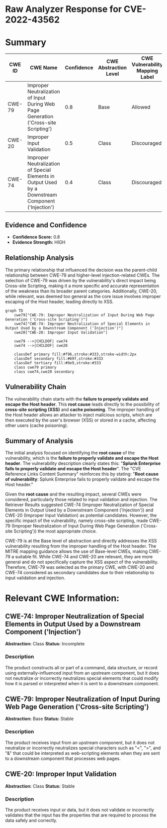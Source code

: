 # Raw Analyzer Response for CVE-2022-43562

# Summary

| CWE ID | CWE Name | Confidence | CWE Abstraction Level | CWE Vulnerability Mapping Label | CWE-Vulnerability Mapping Notes |
|---|---|---|---|---|---|
| CWE-79 | Improper Neutralization of Input During Web Page Generation ('Cross-site Scripting') | 0.8 | Base | Allowed | Primary CWE |
| CWE-20 | Improper Input Validation | 0.5 | Class | Discouraged | Secondary Candidate |
| CWE-74 | Improper Neutralization of Special Elements in Output Used by a Downstream Component ('Injection') | 0.4 | Class | Discouraged | Secondary Candidate |

## Evidence and Confidence

*   **Confidence Score:** 0.8
*   **Evidence Strength:** HIGH

## Relationship Analysis

The primary relationship that influenced the decision was the parent-child relationship between CWE-79 and higher-level injection-related CWEs. The selection of CWE-79 was driven by the vulnerability's direct impact being Cross-site Scripting, making it a more specific and accurate representation of the weakness than its broader parent categories. Additionally, CWE-20, while relevant, was deemed too general as the core issue involves improper escaping of the Host header, leading directly to XSS.

```mermaid
graph TD
    cwe79["CWE-79: Improper Neutralization of Input During Web Page Generation ('Cross-site Scripting')"]
    cwe74["CWE-74: Improper Neutralization of Special Elements in Output Used by a Downstream Component ('Injection')"]
    cwe20["CWE-20: Improper Input Validation"]

    cwe79 -->|CHILDOF| cwe74
    cwe74 -->|CHILDOF| cwe20

    classDef primary fill:#f96,stroke:#333,stroke-width:2px
    classDef secondary fill:#69f,stroke:#333
    classDef tertiary fill:#9e9,stroke:#333
    class cwe79 primary
    class cwe74,cwe20 secondary
```

## Vulnerability Chain

The vulnerability chain starts with the **failure to properly validate and escape the Host header**. This **root cause** leads directly to the possibility of **cross-site scripting (XSS)** and **cache poisoning**. The improper handling of the Host header allows an attacker to inject malicious scripts, which are then executed by the user's browser (XSS) or stored in a cache, affecting other users (cache poisoning).

## Summary of Analysis

The initial analysis focused on identifying the **root cause** of the vulnerability, which is the **failure to properly validate and escape the Host header**. The vulnerability description clearly states this: "**Splunk Enterprise fails to properly validate and escape the Host header**". The "CVE Reference Links Content Summary" reinforces this by stating: "**Root cause of vulnerability**: Splunk Enterprise fails to properly validate and escape the Host header."

Given the **root cause** and the resulting impact, several CWEs were considered, particularly those related to input validation and injection. The Retriever Results suggested CWE-74 (Improper Neutralization of Special Elements in Output Used by a Downstream Component ('Injection')) and CWE-20 (Improper Input Validation) as potential candidates. However, the specific impact of the vulnerability, namely cross-site scripting, made CWE-79 (Improper Neutralization of Input During Web Page Generation ('Cross-site Scripting')) the most appropriate choice.

CWE-79 is at the Base level of abstraction and directly addresses the XSS vulnerability resulting from the improper handling of the Host header. The MITRE mapping guidance allows the use of Base-level CWEs, making CWE-79 a suitable fit. While CWE-74 and CWE-20 are relevant, they are more general and do not specifically capture the XSS aspect of the vulnerability. Therefore, CWE-79 was selected as the primary CWE, with CWE-20 and CWE-74 considered as secondary candidates due to their relationship to input validation and injection.

# Relevant CWE Information:

## CWE-74: Improper Neutralization of Special Elements in Output Used by a Downstream Component ('Injection')
**Abstraction:** Class
**Status:** Incomplete

### Description
The product constructs all or part of a command, data structure, or record using externally-influenced input from an upstream component, but it does not neutralize or incorrectly neutralizes special elements that could modify how it is parsed or interpreted when it is sent to a downstream component.

## CWE-79: Improper Neutralization of Input During Web Page Generation ('Cross-site Scripting')
**Abstraction:** Base
**Status:** Stable

### Description
The product receives input from an upstream component, but it does not neutralize or incorrectly neutralizes special characters such as "<", ">", and "&" that could be interpreted as web-scripting elements when they are sent to a downstream component that processes web pages.

## CWE-20: Improper Input Validation
**Abstraction:** Class
**Status:** Stable

### Description
The product receives input or data, but it does not validate or incorrectly validates that the input has the properties that are required to process the data safely and correctly.